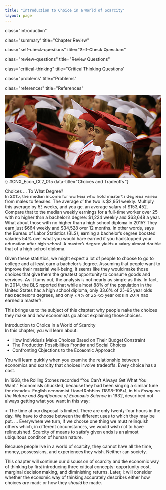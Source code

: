 ```yaml
---
title: "Introduction to Choice in a World of Scarcity"
layout: page
---
```



<cnx-pi data-type="cnx.flag.introduction"> class="introduction" </cnx-pi>

<cnx-pi data-type="cnx.eoc">class="summary" title="Chapter Review"</cnx-pi>

<cnx-pi data-type="cnx.eoc">class="self-check-questions" title="Self-Check Questions"</cnx-pi>

<cnx-pi data-type="cnx.eoc">class="review-questions" title="Review Questions"</cnx-pi>

<cnx-pi data-type="cnx.eoc">class="critical-thinking" title="Critical Thinking Questions"</cnx-pi>

<cnx-pi data-type="cnx.eoc">class="problems" title="Problems"</cnx-pi>

<cnx-pi data-type="cnx.eoc">class="references" title="References"</cnx-pi>

 ![This is a photograph of students at their high school graduation ceremony](../resources/CNX_Econ_C02_015.jpg "In general, the higher the degree, the higher the salary. So why aren&#x2019;t more people pursuing higher degrees? The short answer: choices and tradeoffs. (Credit: modification of work by &#x201C;Jim, the Photographer&#x201D;/Flickr Creative Commons)"){: #CNX_Econ_C02_015 data-title="Choices and Tradeoffs "}

<div data-type="note" class="note economics bringhome" markdown="1">
<div data-type="title" class="title">
Choices ... To What Degree?
</div>
In 2015, the median income for workers who hold master\'s degrees varies from males to females. The average of the two is $2,951 weekly. Multiply this average by 52 weeks, and you get an average salary of $153,452. Compare that to the median weekly earnings for a full-time worker over 25 with no higher than a bachelor’s degree: $1,224 weekly and $63,648 a year. What about those with no higher than a high school diploma in 2015? They earn just $664 weekly and $34,528 over 12 months. In other words, says the Bureau of Labor Statistics (BLS), earning a bachelor’s degree boosted salaries 54% over what you would have earned if you had stopped your education after high school. A master’s degree yields a salary almost double that of a high school diploma.

Given these statistics, we might expect a lot of people to choose to go to college and at least earn a bachelor’s degree. Assuming that people want to improve their material well-being, it seems like they would make those choices that give them the greatest opportunity to consume goods and services. As it turns out, the analysis is not nearly as simple as this. In fact, in 2014, the BLS reported that while almost 88% of the population in the United States had a high school diploma, only 33.6% of 25–65 year olds had bachelor’s degrees, and only 7.4% of 25–65 year olds in 2014 had earned a master’s.

This brings us to the subject of this chapter: why people make the choices they make and how economists go about explaining those choices.

</div>

<div data-type="note" class="note economics chapter-objectives" markdown="1">
<div data-type="title" class="title">
Introduction to Choice in a World of Scarcity
</div>
In this chapter, you will learn about:

* How Individuals Make Choices Based on Their Budget Constraint
* The Production Possibilities Frontier and Social Choices
* Confronting Objections to the Economic Approach

</div>

You will learn quickly when you examine the relationship between economics and scarcity that choices involve tradeoffs. Every choice has a cost.

In 1968, the Rolling Stones recorded “You Can’t Always Get What You Want.” Economists chuckled, because they had been singing a similar tune for decades. English economist Lionel Robbins (1898–1984), in his *Essay on the Nature and Significance of Economic Science* in 1932, described not always getting what you want in this way:

\> The time at our disposal is limited. There are only twenty-four hours in the day. We have to choose between the different uses to which they may be put. ... Everywhere we turn, if we choose one thing we must relinquish others which, in different circumstances, we would wish not to have relinquished. Scarcity of means to satisfy given ends is an almost ubiquitous condition of human nature.

Because people live in a world of scarcity, they cannot have all the time, money, possessions, and experiences they wish. Neither can society.

This chapter will continue our discussion of scarcity and the economic way of thinking by first introducing three critical concepts: opportunity cost, marginal decision making, and diminishing returns. Later, it will consider whether the economic way of thinking accurately describes either how choices *are* made or how they *should* be made.

